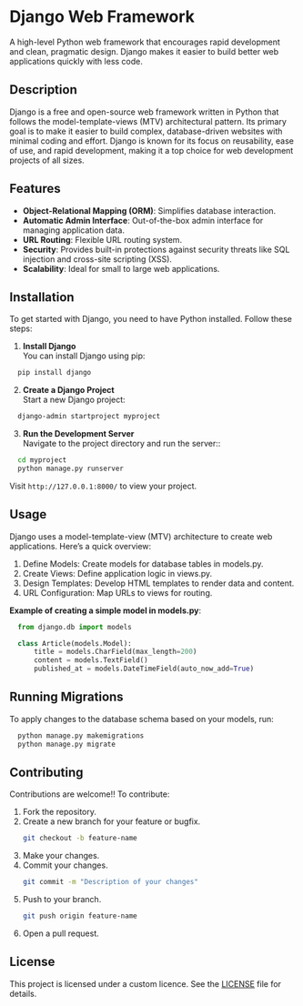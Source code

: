# Django Web Framework

A high-level Python web framework that encourages rapid development and clean, pragmatic design. Django makes it easier to build better web applications quickly with less code.

## Description

Django is a free and open-source web framework written in Python that follows the model-template-views (MTV) architectural pattern. Its primary goal is to make it easier to build complex, database-driven websites with minimal coding and effort. Django is known for its focus on reusability, ease of use, and rapid development, making it a top choice for web development projects of all sizes.

## Features

- **Object-Relational Mapping (ORM)**: Simplifies database interaction.
- **Automatic Admin Interface**: Out-of-the-box admin interface for managing application data.
- **URL Routing**: Flexible URL routing system.
- **Security**: Provides built-in protections against security threats like SQL injection and cross-site scripting (XSS).
- **Scalability**: Ideal for small to large web applications.
  
## Installation

To get started with Django, you need to have Python installed. Follow these steps:

1. **Install Django**  
You can install Django using pip:
  ```bash
    pip install django
  ```
2. **Create a Django Project**  
Start a new Django project:
  ```bash
    django-admin startproject myproject
  ```
3. **Run the Development Server**  
Navigate to the project directory and run the server::
  ```bash
    cd myproject
    python manage.py runserver
  ```
Visit `http://127.0.0.1:8000/` to view your project.

## Usage
Django uses a model-template-view (MTV) architecture to create web applications. Here’s a quick overview:

1. Define Models: Create models for database tables in models.py.
2. Create Views: Define application logic in views.py.
3. Design Templates: Develop HTML templates to render data and content.
4. URL Configuration: Map URLs to views for routing.

**Example of creating a simple model in models.py**:
```python
  from django.db import models

  class Article(models.Model):
      title = models.CharField(max_length=200)
      content = models.TextField()
      published_at = models.DateTimeField(auto_now_add=True)
```

## Running Migrations
To apply changes to the database schema based on your models, run:
```bash
  python manage.py makemigrations
  python manage.py migrate
```

## Contributing
Contributions are welcome!! To contribute:

1. Fork the repository.
2. Create a new branch for your feature or bugfix.
    ```bash
    git checkout -b feature-name
    ```
3. Make your changes.
4. Commit your changes.
    ```bash
    git commit -m "Description of your changes"
    ```
5. Push to your branch.
    ```bash
    git push origin feature-name
    ```
6. Open a pull request.

## License
This project is licensed under a custom licence. See the [LICENSE](LICENSE.md) file for details.